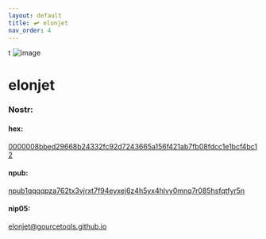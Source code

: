 ```yaml
---
layout: default
title: 🛩️ elonjet
nav_order: 4
---
```

t
![image](https://user-images.githubusercontent.com/120996278/228183722-15c089c2-6ade-42ed-aa0a-fd8ac3bd186c.png)

# elonjet

### <b>Nostr:</b> <br>
#### hex: 
[0000008bbed29668b24332fc92d7243665a156f421ab7fb08fdcc1e1bcf4bc12](nostr:0000008bbed29668b24332fc92d7243665a156f421ab7fb08fdcc1e1bcf4bc12) 
#### npub: 
[npub1qqqqpza762tx3vjrxt7f94eyxej6z4h5yx4hlvy0mnq7r085hsfqtfyr5n](nostr:npub1qqqqpza762tx3vjrxt7f94eyxej6z4h5yx4hlvy0mnq7r085hsfqtfyr5n) 
#### nip05: 
[elonjet@gourcetools.github.io](nostr:elonjet@gourcetools.github.io) 
